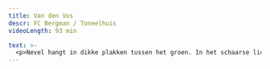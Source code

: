 ```yaml
---
title: Van den Vos
descr: FC Bergman / Toneelhuis
videoLength: 93 min

text: >-
  <p>Nevel hangt in dikke plakken tussen het groen. In het schaarse licht zien we de tijd voorbijgaan. Iets schiet tussen de planten door en verdwijnt weer. De mist neemt toe, vult het woud met een dicht wolkenpak, tot er niets anders meer overblijft dan een solide, witte massa. Verloren, op de tast, stapt hij door deze smog, door dit bos. Het bos dat kraakt en fluistert. Hij waadt door de varens en roept voorzichtig een naam en die klinkt als “Vos!” en “Vos?”. En de varens fluisteren mee. En hij kan amper een hand voor ogen zien in de mist die zich als een dikke deken om hem heen plooit. &nbsp; &nbsp; &nbsp; &nbsp; &nbsp; &nbsp; &nbsp; &nbsp;</p><p>De hoogst eigenzinnige bewerking door FC Bergman en co van het episch diergedicht <em>Van de vos Reynaerde</em> werd onthaald als ‘krankzinnig straf theater’. Liesa Van der Aa en het Berlijnse genre-crossing Solistenensemble Kaleidoskop componeerden de muziek voor deze muziektheatervoorstelling. Josse De Pauw zorgt voor woorden. Dirk Roofthooft, Viviane De Muynck en Gregory Frateur spelen mee, omringd door een aantal vrijwilligers.</p><p><strong>De voorstelling werd geselec­teerd voor het Theaterfestival 2014.</strong> Uit het juryrapport: “Met deze krachttoer bewijst dit stelletje lefgozers dat ze eigenhandig een nieuw, visueel zinderend hoofdstuk aan onze theatergeschiedenis schrijven. Deze voorstelling is een belangwekkende stap in hun oeuvre en ontplooiing omdat visuele pracht en inhoudelijke kracht meer dan ooit in even­wicht zijn.”</p><h5>Credits</h5><p>van en met: &nbsp;Bart Hollanders, Stef Aerts, Marie Vinck, Joé Agemans, Thomas Verstraeten</p><p>van: FC Bergman</p><p>tekst: Josse De Pauw</p><p>met: e.a., Dirk Roofthooft, Viviane De Muynck</p><p>acteurs: Janelle Vanes, Vicky van Bellingen, June Voeten, Cedric Van Den Abbeele, Bent Simons, Frederick Bruyninckx, Wim Verachtert</p><p>figuranten: Geert Goossens, Marc Moens, Willy Verbruggen, Jos De Raedt, Guy Willekens, Emile De Bekker, Jan Rottiers</p><p>lichtontwerp: FC Bergman, Ken Hioco</p><p>geluidsontwerp: Alex Fostier</p><p>songteksten: Craig Ward</p><p>Gregory Frateur</p><p>muziekbewerking: Daniella Strasfögel, Michael Rauter, Kaleidoskop, Liesa Van der Aa</p><p>kostuumontwerp: An D'Huys</p><p>live muziek: Kaleidoskop</p><p>sponsors: Gavra,Agfa-Gevaert N.V., Floor Gres, Vranckx, Amadea, Boudewijn Sea Park</p><p>bewegingsadvies:Ken Hioco</p><p>productie: Toneelhuis, Kaleidoskop, Muziektheater Transparant</p><p>met de steun van: programme Culture de l’Union européen</p><p>in samenwerking met: Wiener Festwochen, Stadsschouwburg Amsterdam, Le Phénix, Scène nationale de Valenciennes, Operadagen Rotterdam, Kaaitheater, Berliner Festspiele / Foreign Affairs &nbsp; &nbsp; &nbsp;<em> &nbsp; &nbsp; &nbsp; &nbsp; &nbsp; &nbsp; &nbsp;</em></p><p>‍</p><p>Opname video door<a href="http://www.beeldstorm.be" target="_blank"> Beeldstorm</a> o.l.v. Jan Bosteels</p><p>‍</p><p>toneelHUIS WORDT HUISTONEEL<br>Een theater kan niet zonder zijn publiek. Ook niet als de zalen noodgedwongen leeg staan. Daarom zoeken de Toneelhuismakers u op vanuit hun schuiloorden. Ze spinnen vanuit hun huizen lange, onzichtbare draden tot bij u, met verhalen, gedichten, gedachten en beelden. Zo wordt Toneelhuis voor even Huistoneel. Geniet ervan!<br><a href="http://huistoneel.be/" target="_blank">huistoneel.be</a></p><p>‍</p>
---
```

